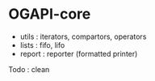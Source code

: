 OGAPI-core
==========

* utils  : iterators, compartors, operators
* lists  : fifo, lifo
* report : reporter (formatted printer)


Todo : clean
 
